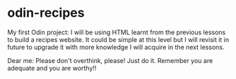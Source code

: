 # odin-recipes
My first Odin project: 
I will be using HTML learnt from the previous lessons to build a recipes website. It could be simple at this level but I will revisit it in future to upgrade it with more knowledge I will acquire in the next lessons. 

Dear me:
Please don't overthink, please! Just do it. Remember you are adequate and you are worthy!!